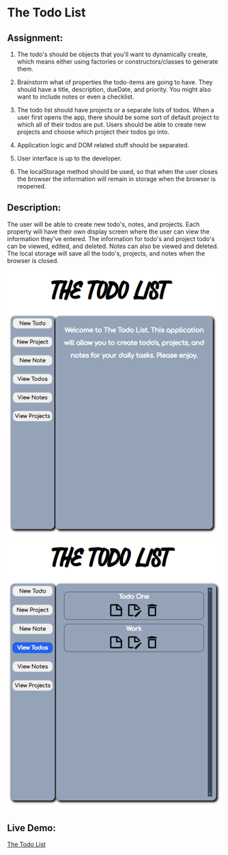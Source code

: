 # The Todo List

## Assignment: 
1. The todo's should be objects that you'll want to dynamically create, which means either using factories or 
constructors/classes to generate them.

2. Brainstorm what of properties the todo-items are going to have. They should have a title, description, dueDate, and 
priority. You might also want to include notes or even a checklist.

3. The todo list should have projects or a separate lists of todos. When a user first opens the app, there should 
be some sort of default project to which all of their todos are put. Users should be able to create new projects 
and choose which project their todos go into.

4. Application logic and DOM related stuff should be separated.

5. User interface is up to the developer. 

6. The localStorage method should be used, so that when the user closes the browser the information will remain in storage 
when the browser is reopened. 

## Description:
The user will be able to create new todo's, notes, and projects. Each property will have their own display screen where the user
can view the information they've entered. The information for todo's and project todo's can be viewed, edited, and deleted. Notes
can also be viewed and deleted. The local storage will save all the todo's, projects, and notes when the browser is closed. 

<div style="text-align: center;">
<img src='./src/images/odin-todo-list-1.PNG' />
<img src='./src/images/odin-todo-list-2.PNG' />
</div>

## Live Demo:
[The Todo List](https://ibn12.github.io/odin-todo-list/) 